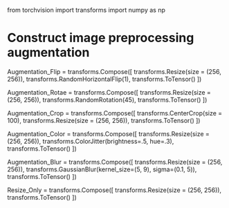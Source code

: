 from torchvision import transforms
import numpy as np 

# Construct image preprocessing augmentation
Augmentation_Flip = transforms.Compose([
    transforms.Resize(size = (256, 256)),
    transforms.RandomHorizontalFlip(1),
    transforms.ToTensor()
])

Augmentation_Rotae = transforms.Compose([
    transforms.Resize(size = (256, 256)),
    transforms.RandomRotation(45),
    transforms.ToTensor()
])

Augmentation_Crop = transforms.Compose([
    transforms.CenterCrop(size = 100),
    transforms.Resize(size = (256, 256)),
    transforms.ToTensor()
])

Augmentation_Color = transforms.Compose([
    transforms.Resize(size = (256, 256)),
    transforms.ColorJitter(brightness=.5, hue=.3),
    transforms.ToTensor()
])

Augmentation_Blur = transforms.Compose([
    transforms.Resize(size = (256, 256)),
    transforms.GaussianBlur(kernel_size=(5, 9), sigma=(0.1, 5)),
    transforms.ToTensor()
])

Resize_Only = transforms.Compose([
    transforms.Resize(size = (256, 256)),
    transforms.ToTensor()
])
